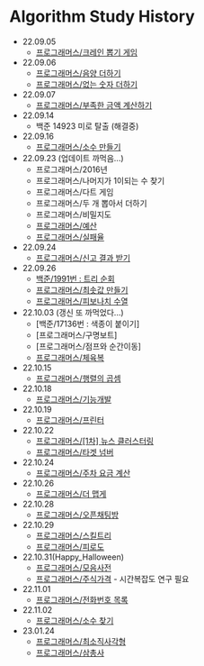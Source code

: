 Algorithm Study History
=============

* 22.09.05
  * [프로그래머스/크레인 뽑기 게임](https://school.programmers.co.kr/learn/courses/30/lessons/64061, "크레인 뽑기 게임 Link")
* 22.09.06
  * [프로그래머스/음양 더하기](https://school.programmers.co.kr/learn/courses/30/lessons/76501, "음양 더하기 Link")
  * [프로그래머스/없는 숫자 더하기](https://school.programmers.co.kr/learn/courses/30/lessons/86051, "없는 숫자 더하기 Link")
* 22.09.07
  * [프로그래머스/부족한 금액 계산하기](https://school.programmers.co.kr/learn/courses/30/lessons/82612, "없는 숫자 더하기 Link")
* 22.09.14
  * 백준 14923 미로 탈출 (해결중)
* 22.09.16
  * [프로그래머스/소수 만들기](https://school.programmers.co.kr/learn/courses/30/lessons/12977, "소수만들기 Link")
* 22.09.23 (업데이트 까먹음...)
  * 프로그래머스/2016년
  * 프로그래머스/나머지가 1이되는 수 찾기
  * 프로그래머스/다트 게임
  * 프로그래머스/두 개 뽑아서 더하기
  * 프로그래머스/비밀지도
  * [프로그래머스/예산](https://school.programmers.co.kr/learn/courses/30/lessons/12982, "예산 Link")
  * [프로그래머스/실패율](https://school.programmers.co.kr/learn/courses/30/lessons/42889, "실패율 Link")
* 22.09.24
  * [프로그래머스/신고 결과 받기](https://school.programmers.co.kr/learn/courses/30/lessons/92334, "신고 결과 받기 Link")
* 22.09.26
  * [백준/1991번 : 트리 순회](https://www.acmicpc.net/problem/1991, "1991번 Link")
  * [프로그래머스/최솟값 만들기](https://school.programmers.co.kr/learn/courses/30/lessons/12941, "최솟값 만들기 Link")
  * [프로그래머스/피보나치 수열](https://school.programmers.co.kr/learn/courses/30/lessons/12945, "피보나치 수열 Link")
* 22.10.03 (갱신 또 까먹었다...)
  * [백준/17136번 : 색종이 붙이기]
  * [프로그래머스/구명보트]
  * [프로그래머스/점프와 순간이동]
  * [프로그래머스/체육복](https://school.programmers.co.kr/learn/courses/30/lessons/42862, "체육복 Link")
* 22.10.15
  * [프로그래머스/행렬의 곱셈](https://school.programmers.co.kr/learn/courses/30/lessons/12949, "행렬곱셈 Link")
* 22.10.18
   * [프로그래머스/기능개발](https://school.programmers.co.kr/learn/courses/30/lessons/42586, "기능 개발 Link")
* 22.10.19
   * [프로그래머스/프린터](https://school.programmers.co.kr/learn/courses/30/lessons/42587, "프린터 Link")
* 22.10.22
  * [프로그래머스/[1차] 뉴스 클러스터링](https://school.programmers.co.kr/learn/courses/30/lessons/17677, "[1차] 뉴스 클러스터링 Link")
  * [프로그래머스/타겟 넘버](https://school.programmers.co.kr/learn/courses/30/lessons/43165, "타겟 넘버 Link")
* 22.10.24
  * [프로그래머스/주차 요금 계산](https://school.programmers.co.kr/learn/courses/30/lessons/92341, "주차 요금 계산 Link")
* 22.10.26
  * [프로그래머스/더 맵게](https://school.programmers.co.kr/learn/courses/30/lessons/42626, "더 맵게 Link")
* 22.10.28
  * [프로그래머스/오픈채팅방](https://school.programmers.co.kr/learn/courses/30/lessons/42888, "오픈채팅방 Link")
* 22.10.29
  * [프로그래머스/스킬트리](https://school.programmers.co.kr/learn/courses/30/lessons/49993, "스킬트리 Link")
  * [프로그래머스/피로도](https://school.programmers.co.kr/learn/courses/30/lessons/87946, "피로도 Link")
* 22.10.31(Happy_Halloween)
  * [프로그래머스/모음사전](https://school.programmers.co.kr/learn/courses/30/lessons/84512, "모음사전 Link")
  * [프로그래머스/주식가격](https://school.programmers.co.kr/learn/courses/30/lessons/42584, "주식가격 Link") - 시간복잡도 연구 필요
* 22.11.01
  * [프로그래머스/전화번호 목록](https://school.programmers.co.kr/learn/courses/30/lessons/42577, "전화번호 목록 Link")
* 22.11.02
  * [프로그래머스/소수 찾기](https://school.programmers.co.kr/learn/courses/30/lessons/42839, "소수 찾기 Link")
* 23.01.24
  * [프로그래머스/최소직사각형](https://school.programmers.co.kr/learn/courses/30/lessons/86491, "최소 직사각형 Link")
  * [프로그래머스/삼총사](https://school.programmers.co.kr/learn/courses/30/lessons/131705, "삼총사 Link")
 

